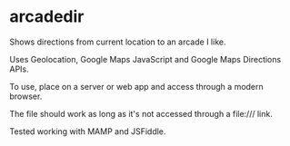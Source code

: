 # arcadedir

Shows directions from current location to an arcade I like.  
  
Uses Geolocation, Google Maps JavaScript and Google Maps Directions APIs.  
  
To use, place on a server or web app and access through a modern browser.
  
The file should work as long as it's not accessed through a file:/// link.  
  
Tested working with MAMP and JSFiddle.
